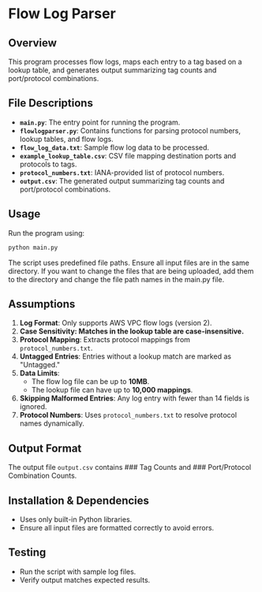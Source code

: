 # Flow Log Parser

## Overview

This program processes flow logs, maps each entry to a tag based on a lookup table, and generates output summarizing tag counts and port/protocol combinations.

## File Descriptions

- **`main.py`**: The entry point for running the program.
- **`flowlogparser.py`**: Contains functions for parsing protocol numbers, lookup tables, and flow logs.
- **`flow_log_data.txt`**: Sample flow log data to be processed.
- **`example_lookup_table.csv`**: CSV file mapping destination ports and protocols to tags.
- **`protocol_numbers.txt`**: IANA-provided list of protocol numbers.
- **`output.csv`**: The generated output summarizing tag counts and port/protocol combinations.

## Usage

Run the program using:

```sh
python main.py
```

The script uses predefined file paths. Ensure all input files are in the same directory. If you want to change the files that are being uploaded, add them to the directory and change the file path names in the main.py file.

## Assumptions

1. **Log Format**: Only supports AWS VPC flow logs (version 2).
2. **Case Sensitivity: Matches in the lookup table are case-insensitive.**
3. **Protocol Mapping**: Extracts protocol mappings from `protocol_numbers.txt`.
4. **Untagged Entries**: Entries without a lookup match are marked as "Untagged."
5. **Data Limits**:
   - The flow log file can be up to **10MB**.
   - The lookup file can have up to **10,000 mappings**.
6. **Skipping Malformed Entries**: Any log entry with fewer than 14 fields is ignored.
7. **Protocol Numbers**: Uses `protocol_numbers.txt` to resolve protocol names dynamically.

## Output Format

The output file `output.csv` contains ### Tag Counts and ### Port/Protocol Combination Counts.

## Installation & Dependencies

- Uses only built-in Python libraries.
- Ensure all input files are formatted correctly to avoid errors.

## Testing

- Run the script with sample log files.
- Verify output matches expected results.
